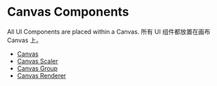 # Canvas Components

All UI Components are placed within a Canvas.
所有 UI 组件都放置在画布 Canvas 上。

* [Canvas]()
* [Canvas Scaler]()
* [Canvas Group]()
* [Canvas Renderer]()
